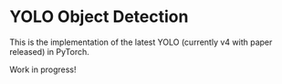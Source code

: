 # YOLO Object Detection

This is the implementation of the latest YOLO (currently v4 with paper released) in PyTorch.


Work in progress!